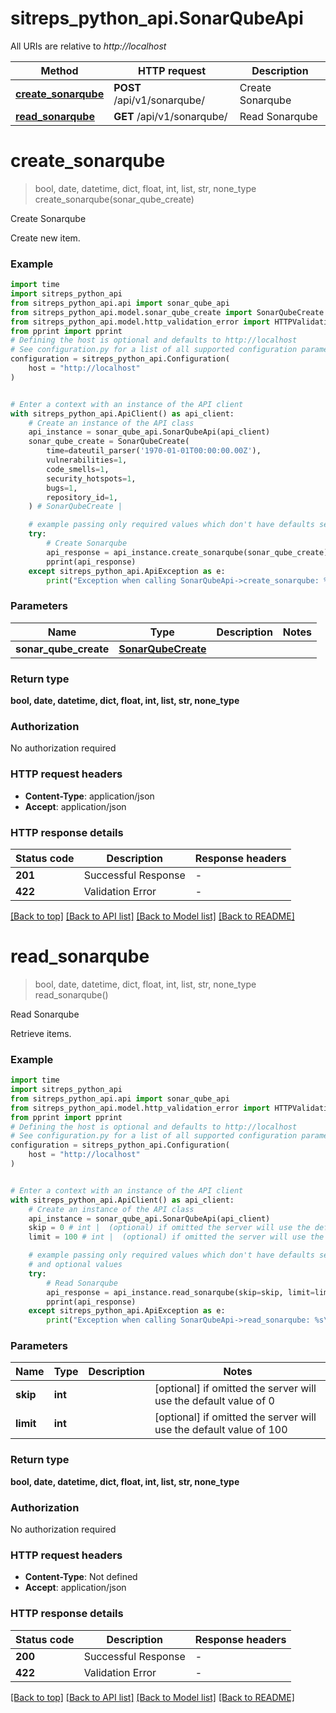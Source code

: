 # sitreps_python_api.SonarQubeApi

All URIs are relative to *http://localhost*

Method | HTTP request | Description
------------- | ------------- | -------------
[**create_sonarqube**](SonarQubeApi.md#create_sonarqube) | **POST** /api/v1/sonarqube/ | Create Sonarqube
[**read_sonarqube**](SonarQubeApi.md#read_sonarqube) | **GET** /api/v1/sonarqube/ | Read Sonarqube


# **create_sonarqube**
> bool, date, datetime, dict, float, int, list, str, none_type create_sonarqube(sonar_qube_create)

Create Sonarqube

Create new item.

### Example


```python
import time
import sitreps_python_api
from sitreps_python_api.api import sonar_qube_api
from sitreps_python_api.model.sonar_qube_create import SonarQubeCreate
from sitreps_python_api.model.http_validation_error import HTTPValidationError
from pprint import pprint
# Defining the host is optional and defaults to http://localhost
# See configuration.py for a list of all supported configuration parameters.
configuration = sitreps_python_api.Configuration(
    host = "http://localhost"
)


# Enter a context with an instance of the API client
with sitreps_python_api.ApiClient() as api_client:
    # Create an instance of the API class
    api_instance = sonar_qube_api.SonarQubeApi(api_client)
    sonar_qube_create = SonarQubeCreate(
        time=dateutil_parser('1970-01-01T00:00:00.00Z'),
        vulnerabilities=1,
        code_smells=1,
        security_hotspots=1,
        bugs=1,
        repository_id=1,
    ) # SonarQubeCreate | 

    # example passing only required values which don't have defaults set
    try:
        # Create Sonarqube
        api_response = api_instance.create_sonarqube(sonar_qube_create)
        pprint(api_response)
    except sitreps_python_api.ApiException as e:
        print("Exception when calling SonarQubeApi->create_sonarqube: %s\n" % e)
```


### Parameters

Name | Type | Description  | Notes
------------- | ------------- | ------------- | -------------
 **sonar_qube_create** | [**SonarQubeCreate**](SonarQubeCreate.md)|  |

### Return type

**bool, date, datetime, dict, float, int, list, str, none_type**

### Authorization

No authorization required

### HTTP request headers

 - **Content-Type**: application/json
 - **Accept**: application/json


### HTTP response details

| Status code | Description | Response headers |
|-------------|-------------|------------------|
**201** | Successful Response |  -  |
**422** | Validation Error |  -  |

[[Back to top]](#) [[Back to API list]](../README.md#documentation-for-api-endpoints) [[Back to Model list]](../README.md#documentation-for-models) [[Back to README]](../README.md)

# **read_sonarqube**
> bool, date, datetime, dict, float, int, list, str, none_type read_sonarqube()

Read Sonarqube

Retrieve items.

### Example


```python
import time
import sitreps_python_api
from sitreps_python_api.api import sonar_qube_api
from sitreps_python_api.model.http_validation_error import HTTPValidationError
from pprint import pprint
# Defining the host is optional and defaults to http://localhost
# See configuration.py for a list of all supported configuration parameters.
configuration = sitreps_python_api.Configuration(
    host = "http://localhost"
)


# Enter a context with an instance of the API client
with sitreps_python_api.ApiClient() as api_client:
    # Create an instance of the API class
    api_instance = sonar_qube_api.SonarQubeApi(api_client)
    skip = 0 # int |  (optional) if omitted the server will use the default value of 0
    limit = 100 # int |  (optional) if omitted the server will use the default value of 100

    # example passing only required values which don't have defaults set
    # and optional values
    try:
        # Read Sonarqube
        api_response = api_instance.read_sonarqube(skip=skip, limit=limit)
        pprint(api_response)
    except sitreps_python_api.ApiException as e:
        print("Exception when calling SonarQubeApi->read_sonarqube: %s\n" % e)
```


### Parameters

Name | Type | Description  | Notes
------------- | ------------- | ------------- | -------------
 **skip** | **int**|  | [optional] if omitted the server will use the default value of 0
 **limit** | **int**|  | [optional] if omitted the server will use the default value of 100

### Return type

**bool, date, datetime, dict, float, int, list, str, none_type**

### Authorization

No authorization required

### HTTP request headers

 - **Content-Type**: Not defined
 - **Accept**: application/json


### HTTP response details

| Status code | Description | Response headers |
|-------------|-------------|------------------|
**200** | Successful Response |  -  |
**422** | Validation Error |  -  |

[[Back to top]](#) [[Back to API list]](../README.md#documentation-for-api-endpoints) [[Back to Model list]](../README.md#documentation-for-models) [[Back to README]](../README.md)

